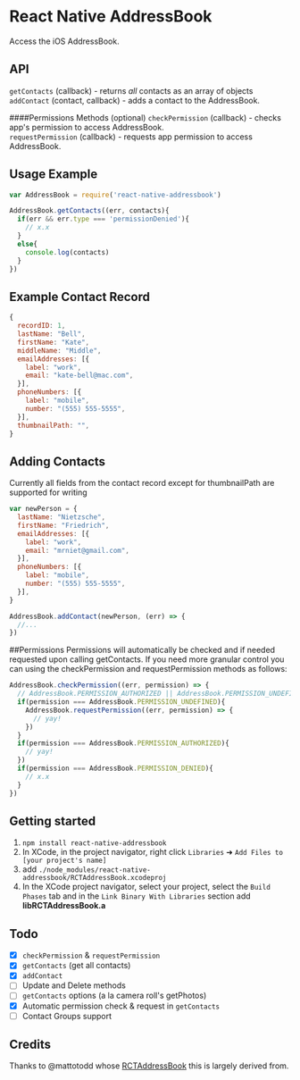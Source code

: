 # React Native AddressBook
Access the iOS AddressBook.

## API
`getContacts` (callback) - returns *all* contacts as an array of objects  
`addContact` (contact, callback) - adds a contact to the AddressBook.  

####Permissions Methods (optional)
`checkPermission` (callback) - checks app's permission to access AddressBook.  
`requestPermission` (callback) - requests app permission to access AddressBook.  

## Usage Example
```js
var AddressBook = require('react-native-addressbook')

AddressBook.getContacts((err, contacts){
  if(err && err.type === 'permissionDenied'){
    // x.x
  }
  else{
    console.log(contacts)
  }
})
```

## Example Contact Record
```js
{
  recordID: 1,
  lastName: "Bell",
  firstName: "Kate",
  middleName: "Middle",
  emailAddresses: [{
    label: "work",
    email: "kate-bell@mac.com",
  }],
  phoneNumbers: [{
    label: "mobile",
    number: "(555) 555-5555",
  }],
  thumbnailPath: "",
}
```

## Adding Contacts
Currently all fields from the contact record except for thumbnailPath are supported for writing
```js
var newPerson = {
  lastName: "Nietzsche",
  firstName: "Friedrich",
  emailAddresses: [{
    label: "work",
    email: "mrniet@gmail.com",
  }],
  phoneNumbers: [{
    label: "mobile",
    number: "(555) 555-5555",
  }],
}

AddressBook.addContact(newPerson, (err) => {
  //...
})
```

##Permissions
Permissions will automatically be checked and if needed requested upon calling getContacts. If you need more granular control you can using the checkPermission and requestPermission methods as follows:
```js
AddressBook.checkPermission((err, permission) => {
  // AddressBook.PERMISSION_AUTHORIZED || AddressBook.PERMISSION_UNDEFINED || AddressBook.PERMISSION_DENIED
  if(permission === AddressBook.PERMISSION_UNDEFINED){
    AddressBook.requestPermission((err, permission) => {
      // yay!
    })
  }
  if(permission === AddressBook.PERMISSION_AUTHORIZED){
    // yay!
  })
  if(permission === AddressBook.PERMISSION_DENIED){
    // x.x
  }
})
```

## Getting started
1. `npm install react-native-addressbook`
2. In XCode, in the project navigator, right click `Libraries` ➜ `Add Files to [your project's name]`
3. add `./node_modules/react-native-addressbook/RCTAddressBook.xcodeproj`
4. In the XCode project navigator, select your project, select the `Build Phases` tab and in the `Link Binary With Libraries` section add **libRCTAddressBook.a**

## Todo
- [x] `checkPermission` & `requestPermission`
- [x] `getContacts` (get all contacts)
- [x] `addContact`
- [ ] Update and Delete methods
- [ ] `getContacts` options (a la camera roll's getPhotos)
- [x] Automatic permission check & request in `getContacts`
- [ ] Contact Groups support

## Credits
Thanks to @mattotodd whose [RCTAddressBook](https://github.com/mattotodd/react-native-addressbook-ios) this is largely derived from.
